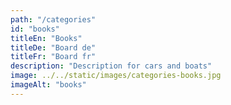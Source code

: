 ```yaml
---
path: "/categories"
id: "books"
titleEn: "Books"
titleDe: "Board de"
titleFr: "Board fr"
description: "Description for cars and boats"
image: ../../static/images/categories-books.jpg
imageAlt: "books"
---
```

